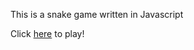 
This is a snake game written in Javascript 

Click [here](https://merkancam.github.io/play-snake/) to play!

